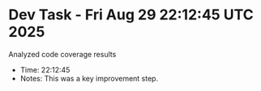 # Dev Task - Fri Aug 29 22:12:45 UTC 2025
Analyzed code coverage results
- Time: 22:12:45
- Notes: This was a key improvement step.
